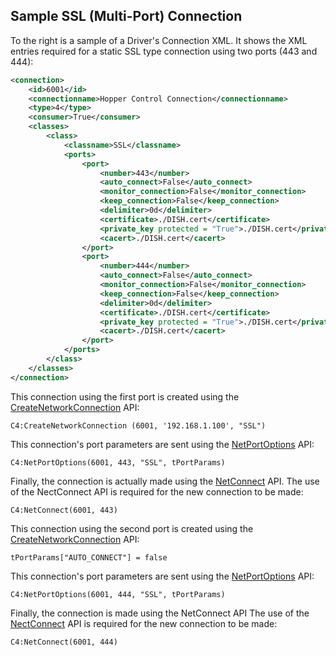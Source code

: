 ## Sample SSL (Multi-Port) Connection

To the right is a sample of a Driver's Connection XML. It shows the XML entries required for a static SSL type connection using two ports (443 and 444):


```xml
<connection>
    <id>6001</id>
    <connectionname>Hopper Control Connection</connectionname>
    <type>4</type>
    <consumer>True</consumer>
    <classes>
        <class>
            <classname>SSL</classname>
            <ports>
                <port>
                    <number>443</number>
                    <auto_connect>False</auto_connect>
                    <monitor_connection>False</monitor_connection>
                    <keep_connection>False</keep_connection>
                    <delimiter>0d</delimiter>
                    <certificate>./DISH.cert</certificate>
                    <private_key protected = "True">./DISH.cert</private_key>
                    <cacert>./DISH.cert</cacert>
                </port>
                <port>
                    <number>444</number>
                    <auto_connect>False</auto_connect>
                    <monitor_connection>False</monitor_connection>
                    <keep_connection>False</keep_connection>
                    <delimiter>0d</delimiter>
                    <certificate>./DISH.cert</certificate>
                    <private_key protected = "True">./DISH.cert</private_key>
                    <cacert>./DISH.cert</cacert>
                </port>
            </ports>
        </class>
    </classes>
</connection>
```

This connection using the first port is created using the [CreateNetworkConnection][1] API: 

`C4:CreateNetworkConnection (6001, '192.168.1.100', "SSL")`

This connection's port parameters are sent using the [NetPortOptions][2] API:

`C4:NetPortOptions(6001, 443, "SSL", tPortParams)`

Finally, the connection is actually made using the [NetConnect][3] API. The use of the NectConnect API is required for the new connection to be made:

 `C4:NetConnect(6001, 443)`

This connection using the second port is created using the [CreateNetworkConnection][4] API:

`tPortParams["AUTO_CONNECT"] = false`

This connection's port parameters are sent using the [NetPortOptions][5] API:

`C4:NetPortOptions(6001, 444, "SSL", tPortParams)`

Finally, the connection is made using the NetConnect API The use of the [NectConnect][6] API is required for the new connection to be made:

 `C4:NetConnect(6001, 444)`

[1]:	https://control4.github.io/docs-driverworks-api/#createnetworkconnection
[2]:	https://control4.github.io/docs-driverworks-api/#netportoptions
[3]:	https://control4.github.io/docs-driverworks-api/#netconnect
[4]:	https://control4.github.io/docs-driverworks-api/#createnetworkconnection
[5]:	https://control4.github.io/docs-driverworks-api/#netportoptions
[6]:	https://control4.github.io/docs-driverworks-api/#netconnect
